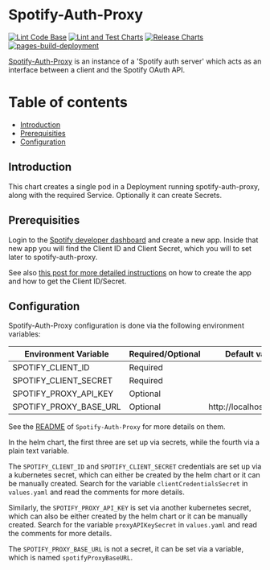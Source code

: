 # Spotify-Auth-Proxy <!-- omit in toc -->

[![Lint Code Base](https://github.com/tampakrap/spotify-auth-proxy-helm-charts/actions/workflows/linter.yaml/badge.svg)](https://github.com/tampakrap/spotify-auth-charts-helm-charts/actions/workflows/linter.yaml)
[![Lint and Test Charts](https://github.com/tampakrap/spotify-auth-proxy-helm-charts/actions/workflows/lint-test.yaml/badge.svg)](https://github.com/tampakrap/spotify-auth-helm-charts/actions/workflows/lint-test.yaml)
[![Release Charts](https://github.com/tampakrap/spotify-auth-proxy-helm-charts/actions/workflows/release.yaml/badge.svg)](https://github.com/tampakrap/spotify-auth-proxy-helm-charts/actions/workflows/release.yaml)
[![pages-build-deployment](https://github.com/tampakrap/spotify-auth-proxy-helm-charts/actions/workflows/pages/pages-build-deployment/badge.svg)](https://github.com/tampakrap/spotify-auth-proxy-helm-charts/actions/workflows/pages/pages-build-deployment)

[Spotify-Auth-Proxy](https://github.com/conradludgate/terraform-provider-spotify/tree/main/spotify_auth_proxy)
is an instance of a 'Spotify auth server' which acts as an interface between a
client and the Spotify OAuth API.

# Table of contents
- [Introduction](#introduction)
- [Prerequisities](#prerequisities)
- [Configuration](#configuration)

## Introduction

This chart creates a single pod in a Deployment running spotify-auth-proxy,
along with the required Service. Optionally it can create Secrets.

## Prerequisities

Login to the [Spotify developer
dashboard](https://developer.spotify.com/dashboard/login) and create a new app.
Inside that new app you will find the Client ID and Client Secret, which you
will to set later to spotify-auth-proxy.

See also [this post for more detailed
instructions](https://developer.hashicorp.com/terraform/tutorials/community-providers/spotify-playlist)
on how to create the app and how to get the Client ID/Secret.

## Configuration

Spotify-Auth-Proxy configuration is done via the following environment
variables:

Environment Variable | Required/Optional | Default value
---------------------|-------------------|--------------
SPOTIFY_CLIENT_ID | Required |
SPOTIFY_CLIENT_SECRET | Required |
SPOTIFY_PROXY_API_KEY | Optional |
SPOTIFY_PROXY_BASE_URL | Optional | http://localhost:27228

See the
[README](https://github.com/conradludgate/terraform-provider-spotify/blob/main/spotify_auth_proxy/README.md) of `Spotify-Auth-Proxy` for more details on them.

In the helm chart, the first three are set up via secrets, while the fourth via
a plain text variable.

The `SPOTIFY_CLIENT_ID` and `SPOTIFY_CLIENT_SECRET` credentials are set up via
a kubernetes secret, which can either be created by the helm chart or it can be
manually created. Search for the variable `clientCredentialsSecret` in
`values.yaml` and read the comments for more details.

Similarly, the `SPOTIFY_PROXY_API_KEY` is set via another kubernetes secret,
which can also be either created by the helm chart or it can be manually
created. Search for the variable `proxyAPIKeySecret` in `values.yaml` and read
the comments for more details.

The `SPOTIFY_PROXY_BASE_URL` is not a secret, it can be set via a variable,
which is named `spotifyProxyBaseURL`.
